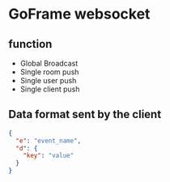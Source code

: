 # GoFrame websocket

## function

- Global Broadcast
- Single room push
- Single user push
- Single client push

## Data format sent by the client

```json
{
  "e": "event_name",
  "d": {
    "key": "value"
  }
}
```
